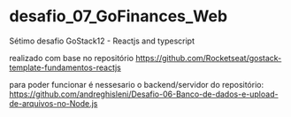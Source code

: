 # desafio_07_GoFinances_Web

Sétimo desafio GoStack12 - Reactjs and typescript

realizado com base no repositório https://github.com/Rocketseat/gostack-template-fundamentos-reactjs

para poder funcionar é nessesario o backend/servidor do repositório: https://github.com/andreghisleni/Desafio-06-Banco-de-dados-e-upload-de-arquivos-no-Node.js
